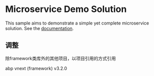 # Microservice Demo Solution

This sample aims to demonstrate a simple yet complete microservice solution. See the [documentation](https://abp.io/documents/abp/latest/Samples/Microservice-Demo).

## 调整
除framework类库外的其他项目，以项目引用的方式引用

 abp vnext (framework) v3.2.0
